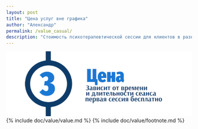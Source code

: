 ```yaml
---
layout: post
title: "Цена услуг вне графика"
author: "Александр"
permalink: /value_casual/
description: "Стоимость психотерапевтической сессии для клиентов в разных часовых поясах вне локального рабочего графика"
---
```


<a href="/value/">![Текущая стоимость сеансов психотерапии](/_img/3.png)</a>
{% include doc/value/value.md %}
{% include doc/value/footnote.md %}


